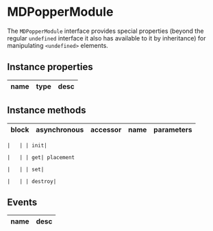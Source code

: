 # MDPopperModule
The `MDPopperModule` interface provides special properties (beyond the regular `undefined` interface it also has available to it by inheritance) for manipulating `<undefined>` elements.

## Instance properties

name|type|desc
---|---|---

## Instance methods

block| asynchronous | accessor| name| parameters
---| --- | ---| ---| ---

    |   | | init| 

    |   | | get| placement

    |   | | set| 

    |   | | destroy| 

## Events

name|desc
---|---

